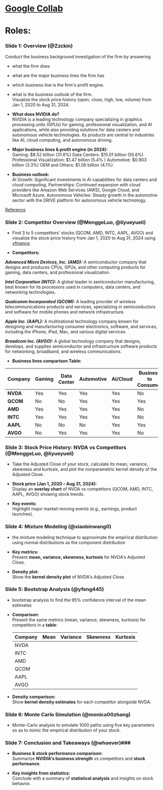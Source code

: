 # [Google Collab](https://colab.research.google.com/drive/1Aa2PaC2Zp0AW0H1KwWM_2R3f83hDVpLT#scrollTo=_gQ2FYfR37g7)
# Roles:

### Slide 1: Overview (@Zzckin)

Conduct the business background investigation of the firm by answering 
- what the firm does
- what are the major business lines the firm has
- which business line is the firm's profit engine. 
- what is the business outlook of the firm.  
Visualize the stock price history (open, close, high, low, volume) from Jan 1, 2020 to Aug 31, 2024. 

- **What does NVIDIA do?**  
NVIDIA is a leading technology company specializing in graphics processing units (GPUs) for gaming, professional visualization, and AI applications, while also providing solutions for data centers and autonomous vehicle technologies. Its products are central to industries like AI, cloud computing, and autonomous driving.
  
- **Major business lines & profit engine (in 2024):**  
Gaming: $8.52 billion (31.6%)
Data Centers: $15.01 billion (55.6%)
Professional Visualization: $1.47 billion (5.4%
)
Automotive: $0.903 billion (3.3%)
OEM and Others: $1.06 billion (4.1%)

- **Business outlook:**  
AI Growth: Significant investments in AI capabilities for data centers and cloud computing.
Partnerships: Continued expansion with cloud providers like Amazon Web Services (AWS), Google Cloud, and Microsoft Azure.
Autonomous Vehicles: Steady growth in the automotive sector with the DRIVE platform for autonomous vehicle technology.

[Reference](https://s201.q4cdn.com/141608511/files/doc_financials/2024/ar/NVIDIA-2024-Annual-Report.pdf)

### Slide 2: Competitor Overview (@MenggeLuo, @liyueyueli)

- Find 3 to 5 competitors' stocks (QCOM, AMD, INTC, AAPL, AVGO) and visualize the stock price history from Jan 1, 2020 to Aug 31, 2024 using [yfinance](https://pypi.org/project/yfinance/).

- **Competitors:**  

***Advanced Micro Devices, Inc. (AMD):*** A semiconductor company that designs and produces CPUs, GPUs, and other computing products for gaming, data centers, and professional visualization.

***Intel Corporation (INTC):*** A global leader in semiconductor manufacturing, best known for its processors used in computers, data centers, and networking technologies.

***Qualcomm Incorporated (QCOM):*** A leading provider of wireless telecommunications products and services, specializing in semiconductors and software for mobile phones and network infrastructure.

***Apple Inc. (AAPL):*** A multinational technology company known for designing and manufacturing consumer electronics, software, and services, including the iPhone, iPad, Mac, and various digital services.

***Broadcom Inc. (AVGO):*** A global technology company that designs, develops, and supplies semiconductor and infrastructure software products for networking, broadband, and wireless communications.
  
- **Business lines comparison Table:**  

| Company   | Gaming | Data Center | Automotive | AI/Cloud | Business to Consumer |
|-----------|--------|-------------|------------|----------|----------------------|
| **NVDA**  | Yes    | Yes         | Yes        | Yes      | No                   |
| **QCOM**  | No     | No          | Yes        | Yes      | Yes                  |
| **AMD**   | Yes    | Yes         | Yes        | Yes      | No                   |
| **INTC**  | Yes    | Yes         | Yes        | Yes      | No                   |
| **AAPL**  | No     | No          | No         | Yes      | Yes                  |
| **AVGO**  | No     | Yes         | Yes        | Yes      | No                   |


### Slide 3: Stock Price History: NVDA vs Competitors (@MenggeLuo, @liyueyueli)

- Take the Adjusted Close of your stock, calculate its mean, variance, skewness and kurtosis, and plot the nonparametric kernel density of the Adjusted Close.

- **Stock price (Jan 1, 2020 – Aug 31, 2024):**  
  Display an **overlay chart** of NVDA vs competitors (QCOM, AMD, INTC, AAPL, AVGO) showing stock trends.

- **Key events:**  
  Highlight major market-moving events (e.g., earnings, product launches).


### Slide 4: Mixture Modeling (@xiaobinwang0)

- the mixture modeling technique to approximate the empirical distribution using normal distributions as the component distribution

- **Key metrics:**  
  Present **mean, variance, skewness, kurtosis** for NVDA's Adjusted Close.
  
- **Density plot:**  
  Show the **kernel density plot** of NVDA's Adjusted Close.

### Slide 5: Bootstrap Analysis (@yfeng445)

- bootstrap analysis to find the 95% confidence interval of the mean estimates 

- **Comparison:**  
  Present the same metrics (mean, variance, skewness, kurtosis) for competitors in a **table**:

  | Company | Mean  | Variance | Skewness | Kurtosis |
  |---------|-------|----------|----------|----------|
  | NVDA    |       |          |          |          |
  | INTC    |       |          |          |          |
  | AMD     |       |          |          |          |
  | QCOM    |       |          |          |          |
  | AAPL    |       |          |          |          |
  | AVGO    |       |          |          |          |

- **Density comparison:**  
  Show **kernel density estimates** for each competitor alongside NVDA.

### Slide 6: Monte Carlo Simulation (@monica00zhang)

- Monte-Carlo analysis to simulate 1000 paths using five key parameters so as to mimic the empirical distribution of your stock.

### Slide 7: Conclusion and Takeaways (@whoever)###

- **Business & stock performance comparison:**  
  Summarize **NVIDIA's business strength** vs competitors and **stock performance**.

- **Key insights from statistics:**  
  Conclude with a summary of **statistical analysis** and insights on stock behavior.

